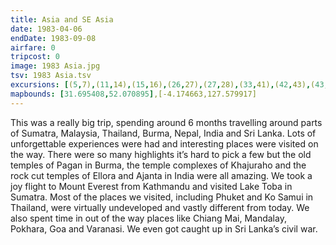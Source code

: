 ```yaml
---
title: Asia and SE Asia
date: 1983-04-06
endDate: 1983-09-08
airfare: 0
tripcost: 0
image: 1983 Asia.jpg
tsv: 1983 Asia.tsv
excursions: [(5,7),(11,14),(15,16),(26,27),(27,28),(33,41),(42,43),(43,44)]
mapbounds: [31.695408,52.070895],[-4.174663,127.579917]
---
```


This was a really big trip, spending around 6 months travelling around parts of Sumatra, Malaysia, Thailand, Burma, Nepal, India and Sri Lanka. Lots of unforgettable experiences were had and interesting places were visited on the way. There were so many highlights it’s hard to pick a few but the old temples of Pagan in Burma, the temple complexes of Khajuraho and the rock cut temples of Ellora and Ajanta in India were all amazing. We took a joy flight to Mount Everest from Kathmandu and visited Lake Toba in Sumatra. Most of the places we visited, including Phuket and Ko Samui in Thailand, were virtually undeveloped and vastly different from today. We also spent time in out of the way places like Chiang Mai, Mandalay, Pokhara, Goa and Varanasi. We even got caught up in Sri Lanka’s civil war.

